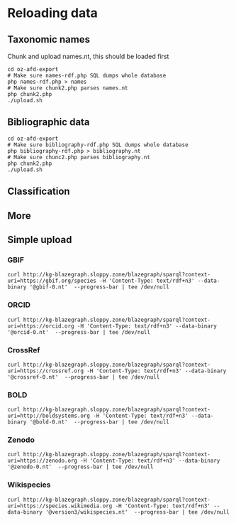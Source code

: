 # Reloading data

## Taxonomic names

Chunk and upload names.nt, this should be loaded first

```
cd oz-afd-export
# Make sure names-rdf.php SQL dumps whole database
php names-rdf.php > names
# Make sure chunk2.php parses names.nt
php chunk2.php
./upload.sh 
```

## Bibliographic data

```
cd oz-afd-export
# Make sure bibliography-rdf.php SQL dumps whole database
php bibliography-rdf.php > bibliography.nt
# Make sure chunc2.php parses bibliography.nt
php chunk2.php
./upload.sh 
```

## Classification


## More

## Simple upload

### GBIF

```
curl http://kg-blazegraph.sloppy.zone/blazegraph/sparql?context-uri=https://gbif.org/species -H 'Content-Type: text/rdf+n3' --data-binary '@gbif-0.nt'  --progress-bar | tee /dev/null
```

### ORCID

```
curl http://kg-blazegraph.sloppy.zone/blazegraph/sparql?context-uri=https://orcid.org -H 'Content-Type: text/rdf+n3' --data-binary '@orcid-0.nt'  --progress-bar | tee /dev/null
```

### CrossRef

```
curl http://kg-blazegraph.sloppy.zone/blazegraph/sparql?context-uri=https://crossref.org -H 'Content-Type: text/rdf+n3' --data-binary '@crossref-0.nt'  --progress-bar | tee /dev/null
```

### BOLD

```
curl http://kg-blazegraph.sloppy.zone/blazegraph/sparql?context-uri=http://boldsystems.org -H 'Content-Type: text/rdf+n3' --data-binary '@bold-0.nt'  --progress-bar | tee /dev/null
```

### Zenodo

```
curl http://kg-blazegraph.sloppy.zone/blazegraph/sparql?context-uri=https://zenodo.org -H 'Content-Type: text/rdf+n3' --data-binary '@zenodo-0.nt'  --progress-bar | tee /dev/null
```

### Wikispecies

```
curl http://kg-blazegraph.sloppy.zone/blazegraph/sparql?context-uri=https://species.wikimedia.org -H 'Content-Type: text/rdf+n3' --data-binary '@version3/wikispecies.nt'  --progress-bar | tee /dev/null
```


